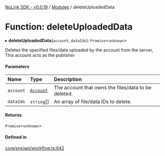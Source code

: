 [NuLink SDK - v0.0.19](../README.md) / [Modules](../modules.md) / deleteUploadedData

# Function: deleteUploadedData

▸ **deleteUploadedData**(`account`, `dataIds`): `Promise`<`unknown`\>

Deletes the specified files/data uploaded by the account from the server, This account acts as the publisher

#### Parameters

| Name | Type | Description |
| :------ | :------ | :------ |
| `account` | [`Account`](../classes/Account.md) | The account that owns the files/data to be deleted. |
| `dataIds` | `string`[] | An array of file/data IDs to delete. |

#### Returns

`Promise`<`unknown`\>

#### Defined in

[core/pre/api/workflow.ts:642](https://github.com/NuLink-network/nulink-sdk/blob/3448e77/src/core/pre/api/workflow.ts#L642)
